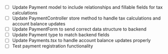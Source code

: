 - [ ] Update Payment model to include relationships and fillable fields for tax calculations
- [ ] Update PaymentController store method to handle tax calculations and account balance updates
- [ ] Update PaymentForm to send correct data structure to backend
- [ ] Update Payment type to match backend fields
- [ ] Update Payments.tsx to handle account balance updates properly
- [ ] Test payment registration functionality
